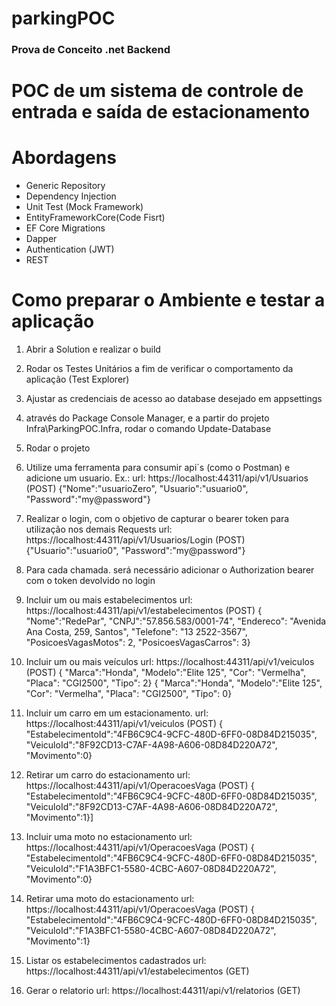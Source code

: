 # parkingPOC
### Prova de Conceito .net Backend ###

# POC  de um sistema de controle de entrada e saída de estacionamento

# Abordagens
* Generic Repository
* Dependency Injection
* Unit Test (Mock Framework)
* EntityFrameworkCore(Code Fisrt)
* EF Core Migrations
* Dapper
* Authentication (JWT)
* REST

# Como  preparar o Ambiente e testar a aplicação

1. Abrir a Solution e realizar o build
2. Rodar os Testes Unitários a fim de verificar o comportamento da aplicação (Test Explorer)
3. Ajustar as credenciais de acesso ao database desejado em appsettings
4. através do Package Console Manager, e a partir do projeto Infra\ParkingPOC.Infra, rodar o comando Update-Database
5. Rodar o projeto
6. Utilize uma ferramenta para consumir api´s (como o Postman) e adicione um usuario.
    Ex.:
    url: https://localhost:44311/api/v1/Usuarios (POST)
    {"Nome":"usuarioZero", "Usuario":"usuario0", "Password":"my@password"}

7. Realizar o login, com o objetivo de capturar o bearer token para utilização nos demais Requests
    url: https://localhost:44311/api/v1/Usuarios/Login (POST)
    {"Usuario":"usuario0", "Password":"my@password"}

8. Para cada chamada. será necessário adicionar o Authorization bearer com o token devolvido no login
9. Incluir um ou mais estabelecimentos 
    url: https://localhost:44311/api/v1/estabelecimentos (POST)
    { "Nome":"RedePar", "CNPJ":"57.856.583/0001-74", "Endereco": "Avenida Ana Costa, 259, Santos", "Telefone": "13 2522-3567", "PosicoesVagasMotos": 2, "PosicoesVagasCarros": 3}
10. Incluir um ou mais veículos
    url: https://localhost:44311/api/v1/veiculos (POST)
    { "Marca":"Honda", "Modelo":"Elite 125", "Cor": "Vermelha", "Placa": "CGI2500", "Tipo": 2}
    { "Marca":"Honda", "Modelo":"Elite 125", "Cor": "Vermelha", "Placa": "CGI2500", "Tipo": 0}
11. Incluir um carro em um estacionamento.
    url: https://localhost:44311/api/v1/veiculos (POST)
    { "EstabelecimentoId":"4FB6C9C4-9CFC-480D-6FF0-08D84D215035", "VeiculoId":"8F92CD13-C7AF-4A98-A606-08D84D220A72", "Movimento":0}
12. Retirar um carro do estacionamento
    url: https://localhost:44311/api/v1/OperacoesVaga (POST)
    { "EstabelecimentoId":"4FB6C9C4-9CFC-480D-6FF0-08D84D215035", "VeiculoId":"8F92CD13-C7AF-4A98-A606-08D84D220A72", "Movimento":1}]
13. Incluir uma moto no estacionamento
    url: https://localhost:44311/api/v1/OperacoesVaga (POST)
    { "EstabelecimentoId":"4FB6C9C4-9CFC-480D-6FF0-08D84D215035", "VeiculoId":"F1A3BFC1-5580-4CBC-A607-08D84D220A72", "Movimento":0}
14. Retirar uma moto do estacionamento
    url: https://localhost:44311/api/v1/OperacoesVaga (POST)
     { "EstabelecimentoId":"4FB6C9C4-9CFC-480D-6FF0-08D84D215035", "VeiculoId":"F1A3BFC1-5580-4CBC-A607-08D84D220A72", "Movimento":1}   
15. Listar os estabelecimentos cadastrados
    url: https://localhost:44311/api/v1/estabelecimentos (GET)
16. Gerar o relatorio
    url: https://localhost:44311/api/v1/relatorios (GET)
    
